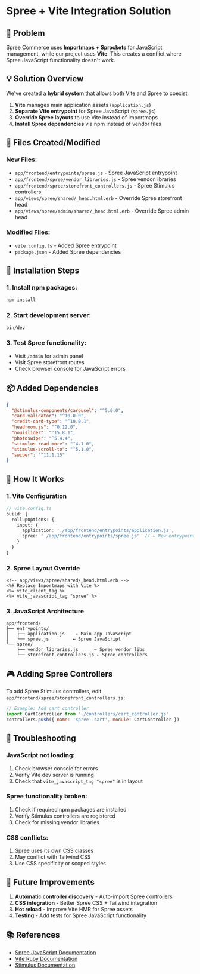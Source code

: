 # Spree + Vite Integration Solution

## 🎯 Problem

Spree Commerce uses **Importmaps + Sprockets** for JavaScript management, while our project uses **Vite**. This creates a conflict where Spree JavaScript functionality doesn't work.

## 💡 Solution Overview

We've created a **hybrid system** that allows both Vite and Spree to coexist:

1. **Vite** manages main application assets (`application.js`)
2. **Separate Vite entrypoint** for Spree JavaScript (`spree.js`)
3. **Override Spree layouts** to use Vite instead of Importmaps
4. **Install Spree dependencies** via npm instead of vendor files

## 📁 Files Created/Modified

### New Files:
- `app/frontend/entrypoints/spree.js` - Spree JavaScript entrypoint
- `app/frontend/spree/vendor_libraries.js` - Spree vendor libraries
- `app/frontend/spree/storefront_controllers.js` - Spree Stimulus controllers
- `app/views/spree/shared/_head.html.erb` - Override Spree storefront head
- `app/views/spree/admin/shared/_head.html.erb` - Override Spree admin head

### Modified Files:
- `vite.config.ts` - Added Spree entrypoint
- `package.json` - Added Spree dependencies

## 🚀 Installation Steps

### 1. Install npm packages:
```bash
npm install
```

### 2. Start development server:
```bash
bin/dev
```

### 3. Test Spree functionality:
- Visit `/admin` for admin panel
- Visit Spree storefront routes
- Check browser console for JavaScript errors

## 📦 Added Dependencies

```json
{
  "@stimulus-components/carousel": "^5.0.0",
  "card-validator": "^10.0.0",
  "credit-card-type": "^10.0.1",
  "headroom.js": "^0.12.0",
  "nouislider": "^15.8.1",
  "photoswipe": "^5.4.4",
  "stimulus-read-more": "^4.1.0",
  "stimulus-scroll-to": "^5.1.0",
  "swiper": "^11.1.15"
}
```

## 🔧 How It Works

### 1. Vite Configuration
```typescript
// vite.config.ts
build: {
  rollupOptions: {
    input: {
      application: './app/frontend/entrypoints/application.js',
      spree: './app/frontend/entrypoints/spree.js'  // ← New entrypoint
    }
  }
}
```

### 2. Spree Layout Override
```erb
<!-- app/views/spree/shared/_head.html.erb -->
<%# Replace Importmaps with Vite %>
<%= vite_client_tag %>
<%= vite_javascript_tag "spree" %>
```

### 3. JavaScript Architecture
```
app/frontend/
├── entrypoints/
│   ├── application.js    ← Main app JavaScript
│   └── spree.js         ← Spree JavaScript
└── spree/
    ├── vendor_libraries.js      ← Spree vendor libs
    └── storefront_controllers.js ← Spree controllers
```

## 🎮 Adding Spree Controllers

To add Spree Stimulus controllers, edit `app/frontend/spree/storefront_controllers.js`:

```javascript
// Example: Add cart controller
import CartController from './controllers/cart_controller.js'
controllers.push({ name: 'spree--cart', module: CartController })
```

## 🐛 Troubleshooting

### JavaScript not loading:
1. Check browser console for errors
2. Verify Vite dev server is running
3. Check that `vite_javascript_tag "spree"` is in layout

### Spree functionality broken:
1. Check if required npm packages are installed
2. Verify Stimulus controllers are registered
3. Check for missing vendor libraries

### CSS conflicts:
1. Spree uses its own CSS classes
2. May conflict with Tailwind CSS
3. Use CSS specificity or scoped styles

## 🔄 Future Improvements

1. **Automatic controller discovery** - Auto-import Spree controllers
2. **CSS integration** - Better Spree CSS + Tailwind integration  
3. **Hot reload** - Improve Vite HMR for Spree assets
4. **Testing** - Add tests for Spree JavaScript functionality

## 📚 References

- [Spree JavaScript Documentation](https://spreecommerce.org/docs/developer/storefront/custom-javascript)
- [Vite Ruby Documentation](https://vite-ruby.netlify.app/)
- [Stimulus Documentation](https://stimulus.hotwired.dev/)
